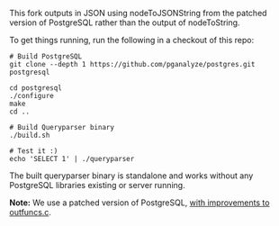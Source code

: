 This fork outputs in JSON using nodeToJSONString from the patched version of PostgreSQL rather than the output of nodeToString.

To get things running, run the following in a checkout of this repo:

```
# Build PostgreSQL
git clone --depth 1 https://github.com/pganalyze/postgres.git postgresql

cd postgresql
./configure
make
cd ..

# Build Queryparser binary
./build.sh

# Test it :)
echo 'SELECT 1' | ./queryparser
```

The built queryparser binary is standalone and works without any PostgreSQL libraries existing or server running.

**Note:** We use a patched version of PostgreSQL, [with improvements to outfuncs.c](https://github.com/pganalyze/postgres/compare/REL9_3_STABLE...more-outfuncs).
